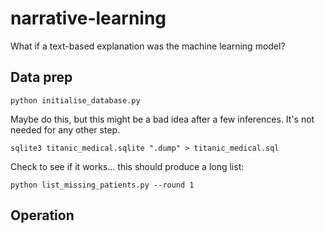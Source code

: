 # narrative-learning

What if a text-based explanation was the machine learning model?

## Data prep

`python initialise_database.py`

Maybe do this, but this might be a bad idea after a few inferences. It's not needed
for any other step.

`sqlite3 titanic_medical.sqlite ".dump" > titanic_medical.sql`

Check to see if it works... this should produce a long list:

`python list_missing_patients.py --round 1`


## Operation

